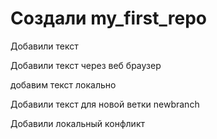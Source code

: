 ﻿# Создали my_first_repo

Добавили текст

Добавили текст через веб браузер

добавим текст локально

Добавили текст для новой ветки newbranch

Добавили локальный конфликт